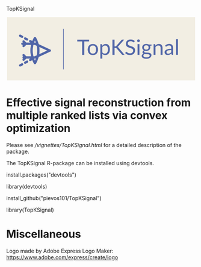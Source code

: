 TopKSignal

<p align="center">
<img src="https://github.com/pievos101/TopKSignal/blob/main/logo.png" width="500">
</p>

# Effective signal reconstruction from multiple ranked lists via convex optimization

Please see */vignettes/TopKSignal.html* for a detailed description of the package.

The TopKSignal R-package can be installed using devtools.

install.packages("devtools")

library(devtools)

install_github("pievos101/TopKSignal")

library(TopKSignal)


# Miscellaneous

Logo made by Adobe Express Logo Maker: <https://www.adobe.com/express/create/logo>

